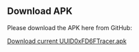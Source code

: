## Download APK
Please download the APK here from GitHub:

[Download current UUID0xFD6FTracer.apk](https://github.com/marq24/UUID0xFD6FTracer/releases/tag/0.9.1.15)
